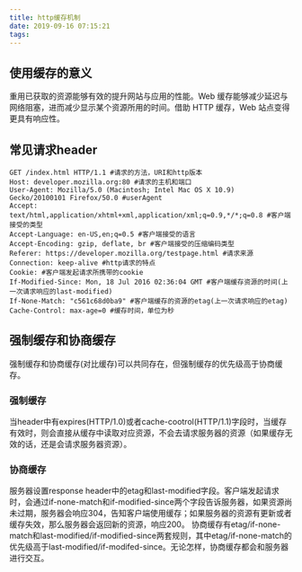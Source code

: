 ```yaml
---
title: http缓存机制
date: 2019-09-16 07:15:21
tags:
---
```

## 使用缓存的意义

重用已获取的资源能够有效的提升网站与应用的性能。Web 缓存能够减少延迟与网络阻塞，进而减少显示某个资源所用的时间。借助 HTTP 缓存，Web 站点变得更具有响应性。

## 常见请求header

``` http
GET /index.html HTTP/1.1 #请求的方法，URI和http版本
Host: developer.mozilla.org:80 #请求的主机和端口
User-Agent: Mozilla/5.0 (Macintosh; Intel Mac OS X 10.9) Gecko/20100101 Firefox/50.0 #userAgent
Accept: text/html,application/xhtml+xml,application/xml;q=0.9,*/*;q=0.8 #客户端接受的类型
Accept-Language: en-US,en;q=0.5 #客户端接受的语言
Accept-Encoding: gzip, deflate, br #客户端接受的压缩编码类型
Referer: https://developer.mozilla.org/testpage.html #请求来源
Connection: keep-alive #http请求的特点
Cookie: #客户端发起请求所携带的cookie
If-Modified-Since: Mon, 18 Jul 2016 02:36:04 GMT #客户端缓存资源的时间(上一次请求响应的last-modified)
If-None-Match: "c561c68d0ba9" #客户端缓存的资源的etag(上一次请求响应的etag)
Cache-Control: max-age=0 #缓存时间，单位为秒
```

## 强制缓存和协商缓存

强制缓存和协商缓存(对比缓存)可以共同存在，但强制缓存的优先级高于协商缓存。

### 强制缓存

当header中有expires(HTTP/1.0)或者cache-cootrol(HTTP/1.1)字段时，当缓存有效时，则会直接从缓存中读取对应资源，不会去请求服务器的资源（如果缓存无效的话，还是会请求服务器资源）。

### 协商缓存

服务器设置response header中的etag和last-modified字段。客户端发起请求时，会通过if-none-match和if-modified-since两个字段告诉服务器，如果资源尚未过期，服务器会响应304，告知客户端使用缓存；如果服务器的资源有更新或者缓存失效，那么服务器会返回新的资源，响应200。
协商缓存有etag/if-none-match和last-modified/if-modified-since两套规则，其中etag/if-none-match的优先级高于last-modified/if-modifed-since。无论怎样，协商缓存都会和服务器进行交互。
